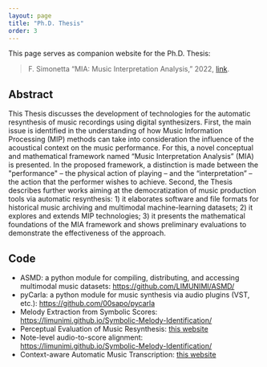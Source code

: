 ```yaml
---
layout: page
title: "Ph.D. Thesis"
order: 3
---
```


This page serves as companion website for the Ph.D. Thesis:

> F. Simonetta “MIA: Music Interpretation Analysis,” 2022, [link]().

## Abstract

This Thesis discusses the development of technologies for the automatic
resynthesis of music recordings using digital synthesizers. First, the
main issue is identified in the understanding of how Music Information
Processing (MIP) methods can take into consideration the influence of
the acoustical context on the music performance. For this, a novel
conceptual and mathematical framework named “Music Interpretation
Analysis” (MIA) is presented. In the proposed framework, a distinction
is made between the "performance" – the physical action of playing – and
the “interpretation” – the action that the performer wishes to achieve.
Second, the Thesis describes further works aiming at the democratization
of music production tools via automatic resynthesis: 1) it elaborates
software and file formats for historical music archiving and multimodal
machine-learning datasets; 2) it explores and extends MIP technologies;
3) it presents the mathematical foundations of the MIA framework and
shows preliminary evaluations to demonstrate the effectiveness of the
approach.

## Code

* ASMD: a python module for compiling, distributing, and accessing multimodal music datasets: https://github.com/LIMUNIMI/ASMD/
* pyCarla: a python module for music synthesis via audio plugins (VST, etc.): https://github.com/00sapo/pycarla
* Melody Extraction from Symbolic Scores: https://limunimi.github.io/Symbolic-Melody-Identification/
* Perceptual Evaluation of Music Resynthesis: [this website](/mta/)
* Note-level audio-to-score alignment: https://limunimi.github.io/Symbolic-Melody-Identification/
* Context-aware Automatic Music Transcription: [this website](/eusipco/)
